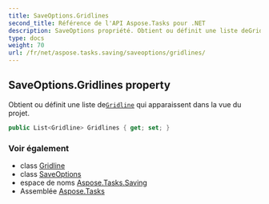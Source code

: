 ```yaml
---
title: SaveOptions.Gridlines
second_title: Référence de l'API Aspose.Tasks pour .NET
description: SaveOptions propriété. Obtient ou définit une liste deGridline qui apparaissent dans la vue du projet.
type: docs
weight: 70
url: /fr/net/aspose.tasks.saving/saveoptions/gridlines/
---
```

## SaveOptions.Gridlines property

Obtient ou définit une liste de[`Gridline`](../../../aspose.tasks.visualization/gridline/) qui apparaissent dans la vue du projet.

```csharp
public List<Gridline> Gridlines { get; set; }
```

### Voir également

* class [Gridline](../../../aspose.tasks.visualization/gridline/)
* class [SaveOptions](../)
* espace de noms [Aspose.Tasks.Saving](../../saveoptions/)
* Assemblée [Aspose.Tasks](../../../)


